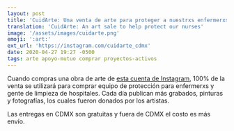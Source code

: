 ```yaml
---
layout: post
title: 'CuidArte: Una venta de arte para proteger a nuestrxs enfermerxs'
translation: 'CuidArte: An art sale to help protect our nurses'
image: '/assets/images/cuidarte.png'
emoji: ':art:'
ext_url: 'https://instagram.com/cuidarte_cdmx'
date: 2020-04-27 19:27 -0500
tags: arte apoyo-mutuo comprar proyectos-activos
---
```


Cuando compras una obra de arte de [esta cuenta de Instagram]({{page.ext_url}}), 100% de la venta se utilizará para comprar equipo de protección para enfermerxs y gente de limpieza de hospitales.
Cada día publican más grabados, pinturas y fotografías, los cuales fueron donados por los artistas.

Las entregas en CDMX son gratuitas y fuera de CDMX el costo es más envío.
